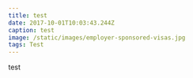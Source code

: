 ```yaml
---
title: test
date: 2017-10-01T10:03:43.244Z
caption: test
image: /static/images/employer-sponsored-visas.jpg
tags: Test
---
```

test
